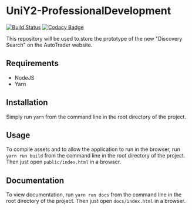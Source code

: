 # UniY2-ProfessionalDevelopment

[![Build Status](https://travis-ci.org/elliotleelewis/UniY2-ProfessionalDevelopment.svg?branch=master)](https://travis-ci.org/elliotleelewis/UniY2-ProfessionalDevelopment)
[![Codacy Badge](https://api.codacy.com/project/badge/Grade/d30ced5a0c734a9dae9adb89c77789fd)](https://www.codacy.com/app/elliotleelewis/UniY2-ProfessionalDevelopment?utm_source=github.com&amp;utm_medium=referral&amp;utm_content=elliotleelewis/UniY2-ProfessionalDevelopment&amp;utm_campaign=Badge_Grade)

This repository will be used to store the prototype of the new "Discovery Search" on the AutoTrader website.

## Requirements
* NodeJS
* Yarn

## Installation
Simply run `yarn` from the command line in the root directory of the project.

## Usage
To compile assets and to allow the application to run in the browser, run `yarn run build` from the command line in the root directory of the project. Then just open `public/index.html` in a browser.

## Documentation
To view documentation, run `yarn run docs` from the command line in the root directory of the project. Then just open `docs/index.html` in a browser.
